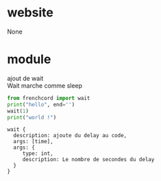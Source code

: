 # website
None
# module
ajout de wait
<br>
Wait marche comme sleep
```py
from frenchcord import wait
print("hello", end='')
wait(1)
print("world !")
```
```fn
wait {
  description: ajoute du delay au code,
  args: [time],
  args: {
     type: int,
     description: Le nombre de secondes du delay
  }
}
```
